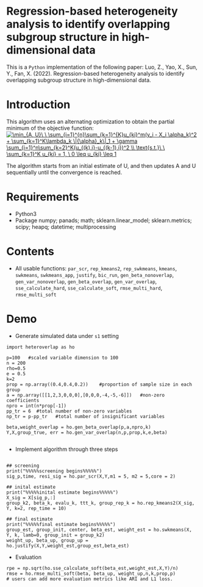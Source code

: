 # Regression-based heterogeneity analysis to identify overlapping subgroup structure in high-dimensional data
This is a `Python` implementation of the following paper:
Luo, Z., Yao, X., Sun, Y., Fan, X. (2022). Regression-based heterogeneity analysis to identify overlapping subgroup structure in high-dimensional data.

# Introduction
This algorithm uses an alternating optimization to obtain the partial minimum of the objective function:
<a href="https://www.codecogs.com/eqnedit.php?latex=\min_{A,&space;U}\&space;\&space;\sum_{i=1}^{n}\sum_{k=1}^{K}u_{ki}^m(y_i&space;-&space;X_i&space;\alpha_k)^2&space;&plus;&space;\sum_{k=1}^K\lambda_k&space;\|{\alpha}_k\|_1&space;&plus;&space;\gamma&space;\sum_{i=1}^n\sum_{k=2}^K(u_{(k),i}-u_{(k-1),i})^2&space;\\&space;\text{s.t.}\&space;\&space;\sum_{k=1}^K&space;u_{ki}&space;=&space;1,&space;\&space;0&space;\leq&space;u_{ki}&space;\leq&space;1" target="_blank"><img src="https://latex.codecogs.com/gif.latex?\min_{A,&space;U}\&space;\&space;\sum_{i=1}^{n}\sum_{k=1}^{K}u_{ki}^m(y_i&space;-&space;X_i&space;\alpha_k)^2&space;&plus;&space;\sum_{k=1}^K\lambda_k&space;\|{\alpha}_k\|_1&space;&plus;&space;\gamma&space;\sum_{i=1}^n\sum_{k=2}^K(u_{(k),i}-u_{(k-1),i})^2&space;\\&space;\text{s.t.}\&space;\&space;\sum_{k=1}^K&space;u_{ki}&space;=&space;1,&space;\&space;0&space;\leq&space;u_{ki}&space;\leq&space;1" title="\min_{A, U}\ \ \sum_{i=1}^{n}\sum_{k=1}^{K}u_{ki}^m(y_i - X_i \alpha_k)^2 + \sum_{k=1}^K\lambda_k \|{\alpha}_k\|_1 + \gamma \sum_{i=1}^n\sum_{k=2}^K(u_{(k),i}-u_{(k-1),i})^2 \\ \text{s.t.}\ \ \sum_{k=1}^K u_{ki} = 1, \ 0 \leq u_{ki} \leq 1" /></a>

The algorithm starts from an initial estimate of U, and then updates A and U sequentially until the convergence is reached.

# Requirements
* Python3
* Package numpy; panads; math; sklearn.linear_model; sklearn.metrics; scipy; heapq; datetime; multiprocessing

# Contents
* All usable functions:
   `par_scr`, `rep_kmeans2`, `rep_swkmeans`, `kmeans`, `swkmeans`, `swkmeans_app`, `justify`, `bic_run`, `gen_beta_nonoverlap`, `gen_var_nonoverlap`, `gen_beta_overlap`, `gen_var_overlap`, `sse_calculate_hard`, `sse_calculate_soft`, `rmse_multi_hard`, `rmse_multi_soft`

# Demo
* Generate simulated data under `s1` setting
```
import heteroverlap as ho

p=100   #scaled variable dimension to 100
n = 200
rho=0.5
e = 0.5
k=2
prop = np.array((0.4,0.4,0.2))    #proportion of sample size in each group
a = np.array([[1,2,3,0,0,0],[0,0,0,-4,-5,-6]])   #non-zero coefficients
npro = int(n*prop[-1])
pp_tr = 6  #total number of non-zero variables
np_tr = p-pp_tr   #total number of insignificant variables

beta,weight_overlap = ho.gen_beta_overlap(p,a,npro,k)
Y,X,group_true, err = ho.gen_var_overlap(n,p,prop,k,e,beta)


```
* Implement algorithm through three steps 
```

## screening
print("%%%%%screening begins%%%%%")
sig_p,time, resi_sig = ho.par_scr(X,Y,m1 = 5, m2 = 5,core = 2)

## inital estimate
print("%%%%%inital estimate begins%%%%%")
X_sig = X[sig_p,:]
group_k2, beta_k, evalu_k, ttt_k, group_rep_k = ho.rep_kmeans2(X_sig, Y, k=2, rep_time = 10)

## final estimate 
print("%%%%%final estimate begins%%%%%")
group_est, group_init, center, beta_est, weight_est = ho.swkmeans(X, Y, k, lamb=0, group_init = group_k2)
weight_up, beta_up, group_up = ho.justify(X,Y,weight_est,group_est,beta_est)
```
* Evaluation
```
rpe = np.sqrt(ho.sse_calculate_soft(beta_est,weight_est,X,Y)/n)
rmse = ho.rmse_multi_soft(beta, beta_up, weight_up,n,k,prop,p)
# users can add more evaluation metrics like ARI and L1 loss. 
```
